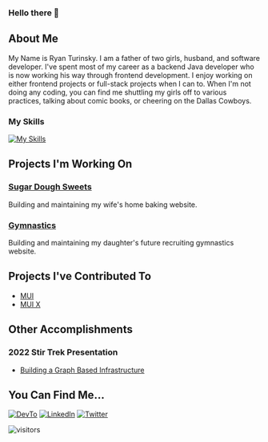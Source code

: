 ### Hello there 👋

## About Me
My Name is Ryan Turinsky. I am a father of two girls, husband, and software developer. I've spent most of my career as a backend Java developer who is now working his way through frontend development. I enjoy working on either frontend projects or full-stack projects when I can to. When I'm not doing any coding, you can find me shuttling my girls off to various practices, talking about comic books, or cheering on the Dallas Cowboys.

### My Skills
[![My Skills](https://skillicons.dev/icons?i=java,spring,supabase,aws,html,css,materialui,tailwind,nextjs,js,react)](https://skillicons.dev)

## Projects I'm Working On
### [Sugar Dough Sweets](https://www.sugardoughsweetsllc.com/order)
Building and maintaining my wife's home baking website.

### [Gymnastics](https://www.emmaturinsky.com/)
Building and maintaining my daughter's future recruiting gymnastics website.

## Projects I've Contributed To
- [MUI](https://github.com/mui/material-ui)
- [MUI X](https://github.com/mui/mui-x)

## Other Accomplishments

### 2022 Stir Trek Presentation
- [Building a Graph Based Infrastructure](https://www.youtube.com/watch?v=Vq4IfSfip90)

## You Can Find Me...
[![DevTo](https://skillicons.dev/icons?i=devto)](https://dev.to/stylestrip)
[![LinkedIn](https://skillicons.dev/icons?i=linkedin)](https://www.linkedin.com/in/ryan-turinsky-29b62063/)
[![Twitter](https://skillicons.dev/icons?i=twitter)](https://twitter.com/StylesTrip)

![visitors](https://visitor-badge.laobi.icu/badge?page_id=stylestrip.stylestrip)
<!--
**StylesTrip/StylesTrip** is a ✨ _special_ ✨ repository because its `README.md` (this file) appears on your GitHub profile.

Here are some ideas to get you started:

- 🔭 I’m currently working on ...
- 🌱 I’m currently learning ...
- 👯 I’m looking to collaborate on ...
- 🤔 I’m looking for help with ...
- 💬 Ask me about ...
- 📫 How to reach me: ...
- 😄 Pronouns: ...
- ⚡ Fun fact: ...
-->
